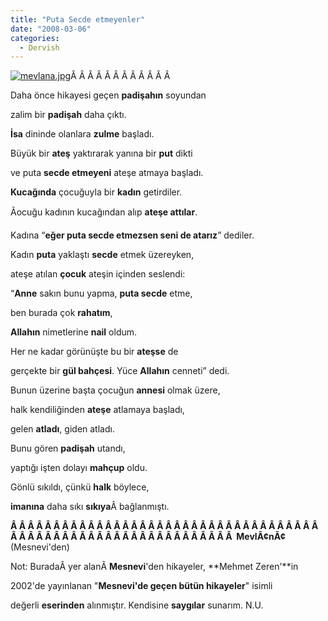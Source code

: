 ```yaml
---
title: "Puta Secde etmeyenler"
date: "2008-03-06"
categories: 
  - Dervish
---
```


[![mevlana.jpg](/uploads/2008/03/mevlana-6.jpg)](/uploads/2008/03/mevlana-6.jpg "mevlana.jpg")Â Â Â Â Â Â Â Â Â Â Â Â 

Daha önce hikayesi geçen **padişahın** soyundan

zalim bir **padişah** daha çıktı.

**İsa** dininde olanlara **zulme** başladı.

Büyük bir **ateş** yaktırarak yanına bir **put** dikti

ve puta **secde etmeyeni** ateşe atmaya başladı.

**Kucağında** çocuğuyla bir **kadın** getirdiler.

Ãocuğu kadının kucağından alıp **ateşe attılar**.

Kadına “**eğer puta secde etmezsen seni de atarız**” dediler.

Kadın **puta** yaklaştı **secde** etmek üzereyken,

ateşe atılan **çocuk** ateşin içinden seslendi:

“**Anne** sakın bunu yapma, **puta secde** etme,

ben burada çok **rahatım**,

**Allahın** nimetlerine **nail** oldum.

Her ne kadar görünüşte bu bir **ateşse** de

gerçekte bir **gül bahçesi**. Yüce **Allahın** cenneti” dedi.

Bunun üzerine başta çocuğun **annesi** olmak üzere,

halk kendiliğinden **ateşe** atlamaya başladı,

gelen **atladı**, giden atladı.

Bunu gören **padişah** utandı,

yaptığı işten dolayı **mahçup** oldu.

Gönlü sıkıldı, çünkü **halk** böylece,

**imanına** daha sıkı **sıkıya**Â bağlanmıştı.

**Â Â Â Â Â Â Â Â Â Â Â Â Â Â Â Â Â Â Â Â Â Â Â Â Â Â Â Â Â Â Â Â Â Â Â Â Â Â Â Â Â Â Â Â Â Â Â Â Â Â Â Â Â Â Â Â Â Â Â Â Â Â  MevlÃ¢nÃ¢** (Mesnevi'den)

Not: BuradaÂ yer alanÂ **Mesnevi**'den hikayeler, **Mehmet Zeren'**in

2002'de yayınlanan "**Mesnevi'de geçen bütün hikayeler**" isimli

değerli **eserinden** alınmıştır. Kendisine **saygılar** sunarım. N.U.
